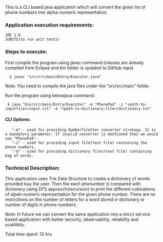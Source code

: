 This is a CLI based java application which will convert the given list of phone numbers into alpha-numeric representation.

### Application execution requirements:  

    JRE 1.8  
    JUNIT5(to run unit tests)

### Steps to execute:

   First compile the program using javac command.(classes are already compiled from Eclipse and bin folder is updated to GitHub repo)
    
      $ javac "src/src/main/Entry/Executor.java" 
   
   Note: You need to compile the java files under the "src/src/main" folder.
   
   Run the program using belowjava command:  
   
     $ java "bin/src/main/Entry/Executor" -m "PhonePad" -i "<path-to-inputfile>/input.txt" -d "<path-to-dictionary-file>/dictionary.txt"
    
  #### CLI Options: 
  
       "-m" - used for providing NumberToletter converter strategy. It is a mandatory parameter. If invalid converter is mentioned then we would use "PhonePad".  
       "-i" - used for providing input file(test file) containing the phone numbers.  
       "-d" - used for providing dictionary files(test file) containing bag of words.  
 
 ### Technical Description:
 
This application uses Trie Data Structure to create a dictionary of words provided buy the user. Then the each phonumber is compared with dictionary using DFS appraoch(recursion) to print the different cobinations of alpah-numeric representation for the given phone number. There are no restrictions on the number of letters for a word stored in dictionary or number of digits in phone numbers.
 
 Note: In future we can convert the same application into a micro service based application with better security, observability, reliability and scalilibity.
 
 Total time spent: 12 hrs.
